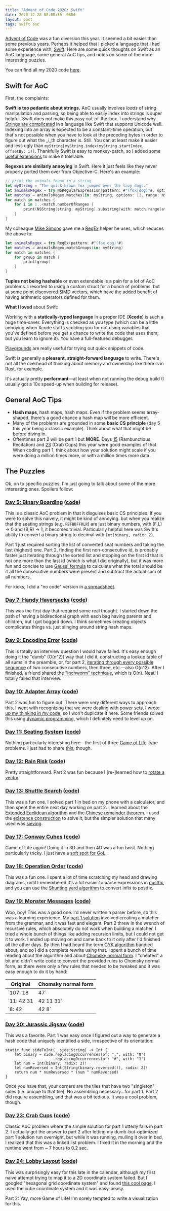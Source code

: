 ```yaml
--- 
title: "Advent of Code 2020: Swift"
date: 2020-12-28 08:00:55 -0800
layout: post
tags: swift aoc
---
```


[Advent of Code](https://adventofcode.com) was a fun diversion this year. It seemed a bit easier than some previous years. Perhaps it helped that I picked a language that I had some experience with, [Swift](https://developer.apple.com/swift/). Here are some quick thoughts on Swift as an AoC language, some general AoC tips, and notes on some of the more interesting puzzles.

You can find all my 2020 code [here](https://github.com/bgreenlee/AdventOfCode/tree/main/2020/Sources).

## Swift for AoC

First, the complaints:

**Swift is too pedantic about strings.** AoC usually involves _loads_ of string manipulation and parsing, so being able to easily index into strings is super helpful. Swift does not make this easy out-of-the-box. I understand why. [Strings are complicated](https://oleb.net/blog/2017/11/swift-4-strings/) in a language like Swift that supports Unicode well. Indexing into an array is expected to be a constant-time operation, but that's not possible when you have to look at the preceding bytes in order to figure out what the _i_th character is. Still. You can at least make it easier and less ugly than `myString[myString.index(myString.startIndex, offsetBy: i)]`. Thankfully Swift is easy to monkey-patch, so I added some [useful extensions](https://github.com/bgreenlee/AdventOfCode/blob/main/2020/Sources/Shared/StringExtensions.swift) to make it tolerable.

**Regexes are similarly annoying** in Swift. Here it just feels like they never properly ported them over from Objective-C. Here's an example:

```swift
// print the animals found in a string
let myString = "The quick brown fox jumped over the lazy dogs."
let animalsRegex = try NSRegularExpression(pattern: #"(fox|dog)"#, options: [])
let matches = animalsRegex.matches(in: myString, options: [], range: NSRange(myString.startIndex..<myString.endIndex, in: myString))
for match in matches {
    for i in 1..<match.numberOfRanges {
        print(NSString(string: myString).substring(with: match.range(at: i)))
    }
}
```

My colleague [Mike Simons](https://github.com/waltflanagan) gave me a [RegEx](https://github.com/bgreenlee/AdventOfCode/blob/main/2020/Sources/Shared/RegEx.swift) helper he uses, which reduces the above to:

```swift
let animalsRegex = try RegEx(pattern: #"(fox|dog)"#)
let matches = animalsRegex.matchGroups(in: myString)
for match in matches {
    for group in match {
        print(group)
    }
}
```

**Tuples not being hashable** or even extendable is a pain for a lot of AoC problems. I resorted to using a custom struct for a bunch of problems, but at some point discovered [SIMD](https://developer.apple.com/documentation/swift/simd) vectors, which have the added benefit of having arithmetic operators defined for them.

**What I loved** about Swift:

Working with a **statically-typed language** in a proper IDE (**Xcode**) is such a huge time-saver. Everything is checked as you type (which can be a little annoying when Xcode starts scolding you for not using variables that you've defined before you get a chance to write the code that uses them; but you learn to ignore it). You have a full-featured debugger.

[Playgrounds](https://www.apple.com/swift/playgrounds/) are really useful for trying out quick snippets of code.

Swift is generally a **pleasant, straight-forward language** to write. There's not all the overhead of thinking about memory and ownership like there is in Rust, for example.

It's actually pretty **performant**—at least when not running the debug build (I usually got a 10x speed-up when building for release).

## General AoC Tips

* **Hash maps**, hash maps, hash maps. Even if the problem seems array-shaped, there's a good chance a hash map will be more efficient.
* Many of the problems are grounded in some **basic CS principle** (day 5 this year being a classic example). Think about what that might be before diving in.
* Oftentimes part 2 will be part 1 but **MORE**. Days [15](https://adventofcode.com/2020/day/15) (Rambunctious Recitation) and [23](https://adventofcode.com/2020/day/23) (Crab Cups) this year were good examples of that. When coding part 1, think about how your solution might scale if you were doing a million times more, or with a million times more data.

## The Puzzles

Ok, on to specific puzzles. I'm just going to talk about some of the more interesting ones. Spoilers follow:

### [Day 5: Binary Boarding](https://adventofcode.com/2020/day/5) ([code](https://github.com/bgreenlee/AdventOfCode/blob/main/2020/Sources/05-BinaryBoarding/main.swift))

This is a classic AoC problem in that it disguises basic CS principles. If you were to solve this naively, it might be kind of annoying. but when you realize that the seating strings (e.g. `FBFBBFFRLR`) are just binary numbers, with (F,L) -\> 0 and (B,R) -\> 1, it becomes trivial. Particularly helpful here was Swift's ability to convert a binary string to decimal with `Int(binary, radix: 2)`.

Part 1 just required sorting the list of converted seat numbers and taking the last (highest) one. Part 2, finding the first non-consecutive id, is probably faster just iterating through the sorted list and stopping on the first id that is not one more than the last id (which is what I did originally), but it was more fun and concise to use [Gauss' formula](https://nrich.maths.org/2478) to calculate what the total should be if all the consecutive numbers were present and subtract the actual sum of all numbers.

For kicks, I did a "no code" version in [a spreadsheet](https://docs.google.com/spreadsheets/d/1pgE15V-n5zG6IPb921SJAGYnNPQ7u4Ql_QYS_wNM2V4/edit#gid=0).

### [Day 7: Handy Haversacks](https://adventofcode.com/2020/day/7) ([code](https://github.com/bgreenlee/AdventOfCode/tree/main/2020/Sources/07-HandyHaversacks))

This was the first day that required some real thought. I started down the path of having a bidirectional graph with each bag having parents and children, but I got bogged down. I think sometimes creating objects complicates things vs. just slinging around string hash maps.

### [Day 9: Encoding Error](https://adventofcode.com/2020/day/9) ([code](https://github.com/bgreenlee/AdventOfCode/tree/main/2020/Sources/09-EncodingError))

This is totally an interview question I would have failed. It's easy enough doing it the "dumb" (O(n^2)) way that I did it, constructing a lookup table of all sums in the preamble, or, for part 2, [iterating through every possible sequence](https://github.com/bgreenlee/AdventOfCode/blob/46162105ed4f803151b9db18c87215e15511118c/2020/Sources/09-EncodingError/Part2.swift) of two consecutive numbers, then three, etc.—also O(n^2). After I finished, a friend shared the ["inchworm" technique](https://github.com/bgreenlee/AdventOfCode/blob/main/2020/Sources/09-EncodingError/Part2.swift), which is O(n). Neat! I totally failed that interview.

### [Day 10: Adapter Array](https://adventofcode.com/2020/day/10) ([code](https://github.com/bgreenlee/AdventOfCode/tree/main/2020/Sources/10-AdapterArray))

Part 2 was fun to figure out. There were very different ways to approach this. I went with recognizing that we were dealing with [power sets](https://en.wikipedia.org/wiki/Power_set). I [wrote up my thinking in my code](https://github.com/bgreenlee/AdventOfCode/blob/main/2020/Sources/10-AdapterArray/Part2.swift), so I won't duplicate it here. Some friends solved this using [dynamic programming](https://www.educative.io/courses/grokking-dynamic-programming-patterns-for-coding-interviews/m2G1pAq0OO0), which I definitely need to level up on.

### [Day 11: Seating System](https://adventofcode.com/2020/day/11) ([code](https://github.com/bgreenlee/AdventOfCode/tree/main/2020/Sources/11-SeatingSystem))

Nothing particularly interesting here—the first of three [Game of Life](https://en.wikipedia.org/wiki/Conway%27s_Game_of_Life)-type problems. I just had to share [this](https://www.reddit.com/r/adventofcode/comments/kcpdbi/2020_day_11_part_2luaroblox_waiting_room/), though.

### [Day 12: Rain Risk](https://adventofcode.com/2020/day/12) ([code](https://github.com/bgreenlee/AdventOfCode/tree/main/2020/Sources/12-RainRisk))

Pretty straightforward. Part 2 was fun because I [re-]learned how to [rotate a vector](https://matthew-brett.github.io/teaching/rotation_2d.html).

### [Day 13: Shuttle Search](https://adventofcode.com/2020/day/13) ([code](https://github.com/bgreenlee/AdventOfCode/blob/main/2020/Sources/13-ShuttleSearch/main.swift))

This was a fun one. I solved part 1 in bed on my phone with a calculator, and then spent the entire next day working on part 2. I learned about the [Extended Euclidean algorithm](https://en.wikipedia.org/wiki/Extended_Euclidean_algorithm) and the [Chinese remainder theorem](https://en.wikipedia.org/wiki/Chinese_remainder_theorem). I used the [existence construction](https://en.wikipedia.org/wiki/Chinese_remainder_theorem#Using_the_existence_construction) to solve it, but the simpler solution that many used was [sieving](https://en.wikipedia.org/wiki/Chinese_remainder_theorem#Search_by_sieving).

### [Day 17: Conway Cubes](https://adventofcode.com/2020/day/17) ([code](https://github.com/bgreenlee/AdventOfCode/tree/main/2020/Sources/17-ConwayCubes))

Game of Life again! Doing it in 3D and then 4D was a fun twist. Nothing particularly tricky. I just have a [soft spot for GoL](https://apps.apple.com/us/app/qr-life/id1061418370).

### [Day 18: Operation Order](https://adventofcode.com/2020/day/18) ([code](https://github.com/bgreenlee/AdventOfCode/tree/main/2020/Sources/18-OperationOrder))

This was a fun one. I spent a lot of time scratching my head and drawing diagrams, until I remembered it's a lot easier to parse expressions in [postfix](https://en.wikipedia.org/wiki/Reverse_Polish_notation), and you can use the [Shunting yard algorithm](https://en.wikipedia.org/wiki/Shunting-yard_algorithm) to convert infix to postfix.

### [Day 19: Monster Messages](https://adventofcode.com/2020/day/19) ([code](https://github.com/bgreenlee/AdventOfCode/tree/main/2020/Sources/19-MonsterMessages))

Woo, boy! This was a good one. I'd never written a parser before, so this was a learning experience. My [part 1 solution](https://github.com/bgreenlee/AdventOfCode/tree/ac4f6e50be0ba2dcca8e69bfbb77e1f83a034b92/2020/Sources/19-MonsterMessages) involved creating a matcher from the grammar, and it was fast and elegant. Part 2 threw in the wrench of recursive rules, which absolutely do not work when building a matcher. I tried a whole bunch of things like adding recursion limits, but I could not get it to work. I ended up moving on and came back to it only after I'd finished all the other days. By then I had heard the term [CYK algorithm](https://en.wikipedia.org/wiki/CYK_algorithm) bandied about, and so I did a complete rewrite using that. I spent a bunch of time reading about the algorithm and about [Chomsky normal form](https://en.wikipedia.org/wiki/Chomsky_normal_form). I "cheated" a bit and didn't write code to convert the provided rules to Chomsky normal form, as there were only a few rules that needed to be tweaked and it was easy enough to do it by hand:

| Original               | Chomsky normal form |
| ---------------------- | ------------------- |
| `107: 18 | 47`         | `107: "b" | "a"` |
| `11: 42 31 | 42 11 31` | `11: 42 31 | 42 133` <br> `133: 11 31` |
| `8: 42 | 42 8`         | `8: 47 50 | 18 4 | 42 8` |

### [Day 20: Jurassic Jigsaw](https://adventofcode.com/2020/day/20) ([code](https://github.com/bgreenlee/AdventOfCode/tree/main/2020/Sources/20-JurassicJigsaw))

This was a favorite. Part 1 was easy once I figured out a way to generate a hash code that uniquely identified a side, irrespective of its orientation:

	static func sideToInt(_ side:String) -> Int {
	    let binary = side.replacingOccurrences(of: ".", with: "0")
	                     .replacingOccurrences(of: "#", with: "1")
	    let num = Int(binary, radix: 2)!
	    let numReversed = Int(String(binary.reversed()), radix: 2)!
	    return num * numReversed * (num ^ numReversed)
	}

Once you have that, your corners are the tiles that have two "singleton" sides (i.e. unique to that tile). No assembling necessary...for part 1. Part 2 did require assembling, and that was a bit tedious. It was a cool problem, though.

### [Day 23: Crab Cups](https://adventofcode.com/2020/day/23) ([code](https://github.com/bgreenlee/AdventOfCode/tree/main/2020/Sources/23-CrabCups))

Classic AoC problem where the simple solution for part 1 utterly fails in part 2. I actually got the answer to part 2 after letting my dumb-but-optimized part 1 solution run overnight, but while it was running, mulling it over in bed, I realized that this was a linked list problem. I fixed it in the morning and the runtime went from ~ 7 hours to 0.2 sec.

### [Day 24: Lobby Layout](https://adventofcode.com/2020/day/24) ([code](https://github.com/bgreenlee/AdventOfCode/tree/main/2020/Sources/24-LobbyLayout))

This was surprisingly easy for this late in the calendar, although my first naive attempt trying to map it to a 2D coordinate system failed. But I googled "hexagonal grid coordinate system" and found [this cool page](https://www.redblobgames.com/grids/hexagons/). I used the cube coordinate system and it was easy-peasy.

Part 2: Yay, more Game of Life! I'm sorely tempted to write a visualization for this.
